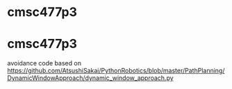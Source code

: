 ﻿# cmsc477p3
# cmsc477p3

avoidance code based on https://github.com/AtsushiSakai/PythonRobotics/blob/master/PathPlanning/DynamicWindowApproach/dynamic_window_approach.py
